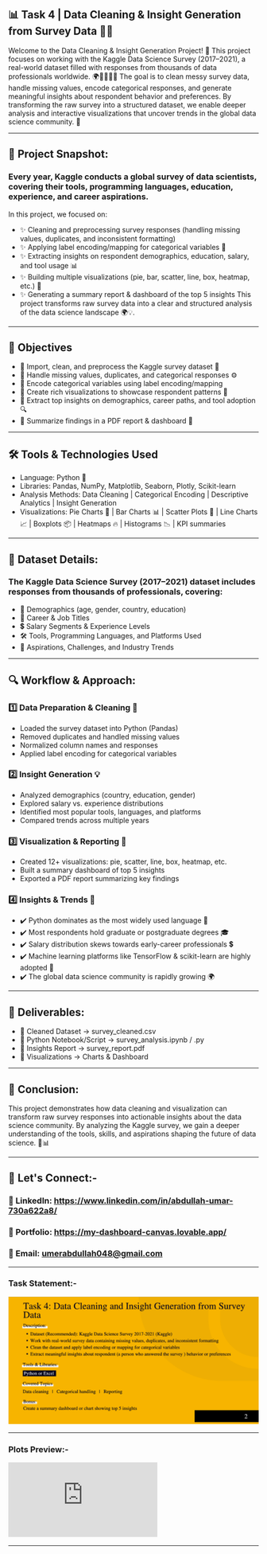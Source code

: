 ## 📊 Task 4 | Data Cleaning & Insight Generation from Survey Data 🧹✨
Welcome to the Data Cleaning & Insight Generation Project! 🎉 This project focuses on working with the Kaggle Data Science Survey (2017–2021), a real-world dataset filled with responses from thousands of data professionals worldwide. 🌍👨‍💻👩‍💻
The goal is to clean messy survey data, handle missing values, encode categorical responses, and generate meaningful insights about respondent behavior and preferences. By transforming the raw survey into a structured dataset, we enable deeper analysis and interactive visualizations that uncover trends in the global data science community. 🚀

---

## 🌟 Project Snapshot:
### Every year, Kaggle conducts a global survey of data scientists, covering their tools, programming languages, education, experience, and career aspirations.
In this project, we focused on:
- ✨ Cleaning and preprocessing survey responses (handling missing values, duplicates, and inconsistent formatting)
- ✨ Applying label encoding/mapping for categorical variables 🔡
- ✨ Extracting insights on respondent demographics, education, salary, and tool usage 📊
- ✨ Building multiple visualizations (pie, bar, scatter, line, box, heatmap, etc.) 🎨
- ✨ Generating a summary report & dashboard of the top 5 insights
This project transforms raw survey data into a clear and structured analysis of the data science landscape 🌍💡.

---


## 🎯 Objectives
- 🔹 Import, clean, and preprocess the Kaggle survey dataset 🧹
- 🔹 Handle missing values, duplicates, and categorical responses ⚙️
- 🔹 Encode categorical variables using label encoding/mapping
- 🔹 Create rich visualizations to showcase respondent patterns 🎨
- 🔹 Extract top insights on demographics, career paths, and tool adoption 🔍
- 🔹 Summarize findings in a PDF report & dashboard 📑

---

## 🛠️ Tools & Technologies Used
- Language: Python 🐍
- Libraries: Pandas, NumPy, Matplotlib, Seaborn, Plotly, Scikit-learn
- Analysis Methods: Data Cleaning | Categorical Encoding | Descriptive Analytics | Insight Generation
- Visualizations: Pie Charts 🥧 | Bar Charts 📊 | Scatter Plots 🎯 | Line Charts 📈 | Boxplots 📦 | Heatmaps 🔥 | Histograms 📉 | KPI summaries
---

## 📂 Dataset Details:
### The Kaggle Data Science Survey (2017–2021) dataset includes responses from thousands of professionals, covering:
- 👤 Demographics (age, gender, country, education)
- 💼 Career & Job Titles
- 💲 Salary Segments & Experience Levels
- 🛠️ Tools, Programming Languages, and Platforms Used
- 🎯 Aspirations, Challenges, and Industry Trends


---


## 🔍 Workflow & Approach:
### 1️⃣ Data Preparation & Cleaning 🧹
- Loaded the survey dataset into Python (Pandas)
- Removed duplicates and handled missing values
- Normalized column names and responses
- Applied label encoding for categorical variables
### 2️⃣ Insight Generation 💡
- Analyzed demographics (country, education, gender)
- Explored salary vs. experience distributions
- Identified most popular tools, languages, and platforms
- Compared trends across multiple years
### 3️⃣ Visualization & Reporting 🎨
- Created 12+ visualizations: pie, scatter, line, box, heatmap, etc.
- Built a summary dashboard of top 5 insights
- Exported a PDF report summarizing key findings
### 4️⃣ Insights & Trends 📝
- ✔️ Python dominates as the most widely used language 🐍
- ✔️ Most respondents hold graduate or postgraduate degrees 🎓
- ✔️ Salary distribution skews towards early-career professionals 💲
- ✔️ Machine learning platforms like TensorFlow & scikit-learn are highly adopted 🔧
- ✔️ The global data science community is rapidly growing 🌍

---

## 📑 Deliverables:
- 📌 Cleaned Dataset → survey_cleaned.csv
- 📌 Python Notebook/Script → survey_analysis.ipynb / .py
- 📌 Insights Report → survey_report.pdf
- 📌 Visualizations → Charts & Dashboard

---


## 🚀 Conclusion:
This project demonstrates how data cleaning and visualization can transform raw survey responses into actionable insights about the data science community. By analyzing the Kaggle survey, we gain a deeper understanding of the tools, skills, and aspirations shaping the future of data science. 🌟📊


---

## 🔗 Let's Connect:-
### 💼 LinkedIn: https://www.linkedin.com/in/abdullah-umar-730a622a8/
### 💼 Portfolio: https://my-dashboard-canvas.lovable.app/
### 📧 Email: umerabdullah048@gmail.com

---

### Task Statement:-
![Preview](https://github.com/Abdullah321Umar/ElevvoPathways-DataAnalytics_Internship-TASK3/blob/main/Task%203.png)


---

### Plots Preview:-
![Preview](https://github.com/Abdullah321Umar/ElevvoPathways-DataAnalytics_Internship-TASK3/blob/main/survey_report.pdf)


---
